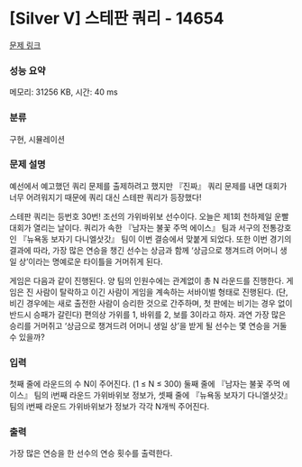 # [Silver V] 스테판 쿼리 - 14654 

[문제 링크](https://www.acmicpc.net/problem/14654) 

### 성능 요약

메모리: 31256 KB, 시간: 40 ms

### 분류

구현, 시뮬레이션

### 문제 설명

<p>예선에서 예고했던 쿼리 문제를 출제하려고 했지만 『진짜』 쿼리 문제를 내면 대회가 너무 어려워지기 때문에 쿼리 대신 스테판 쿼리가 등장했다!</p>

<p>스테판 쿼리는 등번호 30번! 조선의 가위바위보 선수이다. 오늘은 제1회 천하제일 운빨대회가 열리는 날이다. 쿼리가 속한 『남자는 불꽃 주먹 에이스』 팀과 서구의 전통강호인 『뉴욕동 보자기 다니엘삿갓』 팀이 이번 결승에서 맞붙게 되었다. 또한 이번 경기의 결과에 따라, 가장 많은 연승을 챙긴 선수는 상금과 함께 ‘상금으로 챙겨드려 어머니 생일 상’이라는 명예로운 타이틀을 거머쥐게 된다.</p>

<p>게임은 다음과 같이 진행된다. 양 팀의 인원수에는 관계없이 총 N 라운드를 진행한다. 게임은 진 사람이 탈락하고 이긴 사람이 게임을 계속하는 서바이벌 형태로 진행된다. (단, 비긴 경우에는 새로 출전한 사람이 승리한 것으로 간주하며, 첫 판에는 비기는 경우 없이 반드시 승패가 갈린다) 편의상 가위를 1, 바위를 2, 보를 3이라고 하자. 과연 가장 많은 승리를 거머쥐고 ‘상금으로 챙겨드려 어머니 생일 상’을 받게 될 선수는 몇 연승을 거둘 수 있을까?</p>

### 입력 

 <p>첫째 줄에 라운드의 수 N이 주어진다. (1 ≤ N ≤ 300) 둘째 줄에 『남자는 불꽃 주먹 에이스』 팀의 i번째 라운드 가위바위보 정보가, 셋째 줄에 『뉴욕동 보자기 다니엘삿갓』 팀의 i번째 라운드 가위바위보가 정보가 각각 N개씩 주어진다.</p>

### 출력 

 <p>가장 많은 연승을 한 선수의 연승 횟수를 출력한다.</p>

